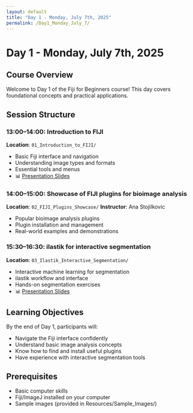 ```yaml
---
layout: default
title: "Day 1 - Monday, July 7th, 2025"
permalink: /Day1_Monday_July_7/
---
```


# Day 1 - Monday, July 7th, 2025

## Course Overview
Welcome to Day 1 of the Fiji for Beginners course! This day covers foundational concepts and practical applications.

## Session Structure

### 13:00–14:00: Introduction to FIJI
**Location**: `01_Introduction_to_FIJI/`
- Basic Fiji interface and navigation
- Understanding image types and formats
- Essential tools and menus
- 📊 [Presentation Slides](01_Introduction_to_FIJI/Introduction%20to%20image%20analysis.pptx)

### 14:00–15:00: Showcase of FIJI plugins for bioimage analysis
**Location**: `02_FIJI_Plugins_Showcase/`
**Instructor**: Ana Stojilkovic
- Popular bioimage analysis plugins
- Plugin installation and management
- Real-world examples and demonstrations

### 15:30–16:30: ilastik for interactive segmentation
**Location**: `03_Ilastik_Interactive_Segmentation/`
- Interactive machine learning for segmentation
- ilastik workflow and interface
- Hands-on segmentation exercises
- 📊 [Presentation Slides](03_Ilastik_Interactive_Segmentation/Ilastik-Interactive-Segmentation-Toolkit.pptx)

## Learning Objectives
By the end of Day 1, participants will:
- Navigate the Fiji interface confidently
- Understand basic image analysis concepts
- Know how to find and install useful plugins
- Have experience with interactive segmentation tools

## Prerequisites
- Basic computer skills
- Fiji/ImageJ installed on your computer
- Sample images (provided in Resources/Sample_Images/)
